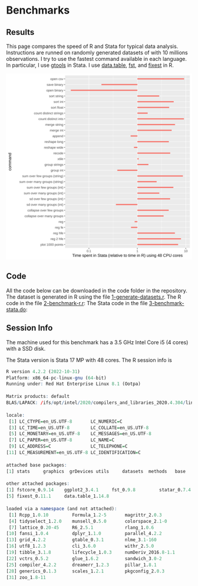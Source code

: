 # Benchmarks

## Results
This page compares the speed of R and Stata for typical data analysis. Instructions are runned on randomly generated datasets of with 10 millions observations. I try to use the fastest command available in each language. In particular, I use [gtools](https://github.com/mcaceresb/stata-gtools) in Stata. I use [data.table](https://github.com/Rdatatable/data.table), [fst](https://github.com/fstpackage/fst), and [fixest](https://github.com/lrberge/fixest/) in R.


<img class = "img-responsive"  src="/output/1e7.svg" />


## Code

All the code below can be downloaded in the code folder in the repository.
The dataset is generated in R using the file [1-generate-datasets.r](code/1-generate-datasets.r).
The R code in the file [2-benchmark-r.r](code/2-benchmark-r.r):
The Stata code in the file [3-benchmark-stata.do](code/3-benchmark-stata.do):


## Session Info 

The machine used for this benchmark has a 3.5 GHz Intel Core i5 (4 cores) with a SSD disk.

The Stata version is Stata 17 MP with 48 cores.  The R session info is 

````R
R version 4.2.2 (2022-10-31)
Platform: x86_64-pc-linux-gnu (64-bit)
Running under: Red Hat Enterprise Linux 8.1 (Ootpa)

Matrix products: default
BLAS/LAPACK: /ifs/opt/intel/2020/compilers_and_libraries_2020.4.304/linux/mkl/lib/intel64_lin/libmkl_rt.so

locale:
 [1] LC_CTYPE=en_US.UTF-8       LC_NUMERIC=C
 [3] LC_TIME=en_US.UTF-8        LC_COLLATE=en_US.UTF-8
 [5] LC_MONETARY=en_US.UTF-8    LC_MESSAGES=en_US.UTF-8
 [7] LC_PAPER=en_US.UTF-8       LC_NAME=C
 [9] LC_ADDRESS=C               LC_TELEPHONE=C
[11] LC_MEASUREMENT=en_US.UTF-8 LC_IDENTIFICATION=C

attached base packages:
[1] stats     graphics  grDevices utils     datasets  methods   base

other attached packages:
[1] fstcore_0.9.14    ggplot2_3.4.1     fst_0.9.8         statar_0.7.4
[5] fixest_0.11.1     data.table_1.14.8

loaded via a namespace (and not attached):
 [1] Rcpp_1.0.10         Formula_1.2-5       magrittr_2.0.3
 [4] tidyselect_1.2.0    munsell_0.5.0       colorspace_2.1-0
 [7] lattice_0.20-45     R6_2.5.1            rlang_1.0.6
[10] fansi_1.0.4         dplyr_1.1.0         parallel_4.2.2
[13] grid_4.2.2          gtable_0.3.1        nlme_3.1-160
[16] utf8_1.2.3          cli_3.6.0           withr_2.5.0
[19] tibble_3.1.8        lifecycle_1.0.3     numDeriv_2016.8-1.1
[22] vctrs_0.5.2         glue_1.6.2          sandwich_3.0-2
[25] compiler_4.2.2      dreamerr_1.2.3      pillar_1.8.1
[28] generics_0.1.3      scales_1.2.1        pkgconfig_2.0.3
[31] zoo_1.8-11
````
